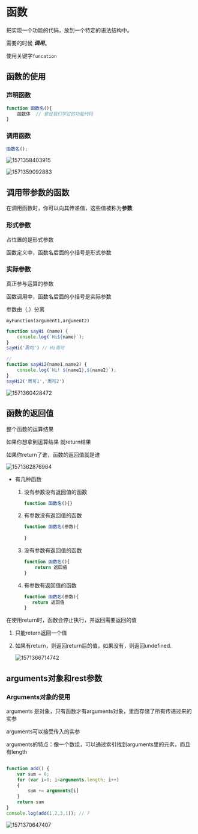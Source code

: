 # 函数

把实现一个功能的代码，放到一个特定的语法结构中。

需要的时候 ***调用***。

使用关键字`funcation`

## 函数的使用

### 声明函数

```js
function 函数名(){
    函数体  // 曾经我们学过的功能代码
}
```

### 调用函数

```js
函数名();
```



![1571358403915](C:\Users\lenovo\AppData\Roaming\Typora\typora-user-images\1571358403915.png)

![1571359092883](C:\Users\lenovo\AppData\Roaming\Typora\typora-user-images\1571359092883.png)

## 调用带参数的函数

在调用函数时，你可以向其传递值，这些值被称为**参数**

### 形式参数

占位置的是形式参数

函数定义中，函数名后面的小括号是形式参数

### 实际参数

真正参与运算的参数

函数调用中，函数名后面的小括号是实际参数

参数由（,）分离

`myFunction(argument1,argument2)`

```js
function sayHi (name) {
    console.log(`Hi${name}`);
}
sayHi('周可') // Hi周可

// 
function sayHi2(name1,name2) {
    console.log(`Hi! ${name1},${name2}`);
}
sayHi2('周可1','周可2')
```

![1571360428472](C:\Users\lenovo\AppData\Roaming\Typora\typora-user-images\1571360428472.png)

## 函数的返回值

整个函数的运算结果

如果你想拿到运算结果 就return结果

如果你return了谁，函数的返回值就是谁

![1571362876964](C:\Users\lenovo\AppData\Roaming\Typora\typora-user-images\1571362876964.png)

* 有几种函数

  1. 没有参数没有返回值的函数

     ```js
     function 函数名(){}
     ```

     

  2. 有参数没有返回值的函数

     ```js
     function 函数名(参数){
         
     }
     ```

     

  3. 没有参数有返回值的函数

     ```js
     function 函数名(){
         return 返回值
     }
     ```

     

  4. 有参数有返回值的函数

     ```js
     function 函数名(参数){
     	return 返回值
     }
     ```

     

在使用return时，函数会停止执行，并返回需要返回的值

1. 只能return返回一个值

2. 如果有return，则返回return后的值，如果没有，则返回undefined.

   ![1571366714742](C:\Users\lenovo\AppData\Roaming\Typora\typora-user-images\1571366714742.png)

## arguments对象和rest参数

### Arguments对象的使用

arguments 是对象，只有函数才有arguments对象，里面存储了所有传递过来的实参

arguments可以接受传入的实参

arguments的特点：像一个数组，可以通过索引找到arguments里的元素，而且有length

```js

function add() {
    var sum = 0;
    for (var i=0; i<arguments.length; i++)
    {
        sum += arguments[i]
    }
    return sum 
}
console.log(add(1,2,3,1)); // 7

```

![1571370647407](C:\Users\lenovo\AppData\Roaming\Typora\typora-user-images\1571370647407.png)

